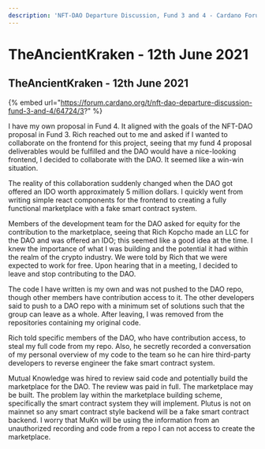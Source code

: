 ```yaml
---
description: 'NFT-DAO Departure Discussion, Fund 3 and 4 - Cardano Forum Post'
---
```


# TheAncientKraken - 12th June 2021

## TheAncientKraken - 12th June 2021

{% embed url="https://forum.cardano.org/t/nft-dao-departure-discussion-fund-3-and-4/64724/3?" %}

I have my own proposal in Fund 4. It aligned with the goals of the NFT-DAO proposal in Fund 3. Rich reached out to me and asked if I wanted to collaborate on the frontend for this project, seeing that my fund 4 proposal deliverables would be fulfilled and the DAO would have a nice-looking frontend, I decided to collaborate with the DAO. It seemed like a win-win situation.

The reality of this collaboration suddenly changed when the DAO got offered an IDO worth approximately 5 million dollars. I quickly went from writing simple react components for the frontend to creating a fully functional marketplace with a fake smart contract system.

Members of the development team for the DAO asked for equity for the contribution to the marketplace, seeing that Rich Kopcho made an LLC for the DAO and was offered an IDO; this seemed like a good idea at the time. I knew the importance of what I was building and the potential it had within the realm of the crypto industry. We were told by Rich that we were expected to work for free. Upon hearing that in a meeting, I decided to leave and stop contributing to the DAO.

The code I have written is my own and was not pushed to the DAO repo, though other members have contribution access to it. The other developers said to push to a DAO repo with a minimum set of solutions such that the group can leave as a whole. After leaving, I was removed from the repositories containing my original code.

Rich told specific members of the DAO, who have contribution access, to steal my full code from my repo. Also, he secretly recorded a conversation of my personal overview of my code to the team so he can hire third-party developers to reverse engineer the fake smart contract system.

Mutual Knowledge was hired to review said code and potentially build the marketplace for the DAO. The review was paid in full. The marketplace may be built. The problem lay within the marketplace building scheme, specifically the smart contract system they will implement. Plutus is not on mainnet so any smart contract style backend will be a fake smart contract backend. I worry that MuKn will be using the information from an unauthorized recording and code from a repo I can not access to create the marketplace.

